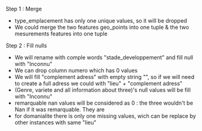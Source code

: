 Step 1 : Merge 
- type_emplacement has only one unique values, so it will be dropped
- We could merge the two features geo_points into one tuple & the two mesurements features into one tuple

Step 2 : Fill nulls
- We will rename with comple words "stade_developpement" and fill null with "Inconnu"
- We can drop column numero which has 0 values
- We will fill "complement adress" with empty string "", so if we will need to create a full adress we could with "lieu" + "complement adress"
- (Genre, variete and all information about three)'s null values will be fill with "Inconnu"
- remarquable nan values will be considered as 0 : the three wouldn't be Nan if it was remarquable. They are
- for domanialite there is only one missing values, wich can be replace by other instances with same "lieu"